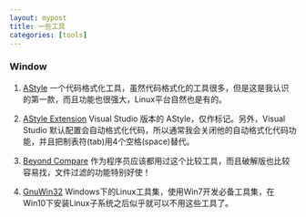 ```yaml
---
layout: mypost
title: 一些工具
categories: [tools]
---
```


### Window

1. [AStyle](http://astyle.sourceforge.net/) 一个代码格式化工具，虽然代码格式化的工具很多，但是这是我认识的第一款，而且功能也很强大，Linux平台自然也是有的。

    <!-- 个人的配置 待添加 ...--->

2. [AStyle Extension](https://marketplace.visualstudio.com/items?itemName=Lukamicoder.AStyleExtension) Visual Studio 版本的 AStyle，仅作标记。另外，Visual Studio 默认配置会自动格式化代码，所以通常我会关闭他的自动格式化代码功能，并且把制表符(tab)用4个空格(space)替代。

3. [Beyond Compare](https://www.scootersoftware.com/) 作为程序员应该都用过这个比较工具，而且破解版也比较容易找，文件过滤的功能特别好使！

4. [GnuWin32](http://gnuwin32.sourceforge.net/) Windows下的Linux工具集，使用Win7开发必备工具集，在Win10下安装Linux子系统之后似乎就可以不用这些工具了。
